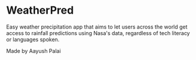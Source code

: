 # WeatherPred

Easy weather precipitation app that aims to let users across the world get access to rainfall predictions using Nasa's data, regardless of tech literacy or languages spoken.

Made by Aayush Palai

